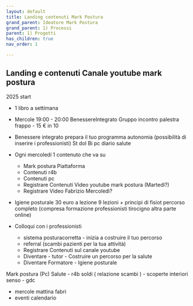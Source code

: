 ```yaml
---
layout: default
title: Landing contenuti Mark Postura
grand_parent: Ideatore Mark Postura 
grand_parent: 1) Processi
parent: 1) Progetti
has_children: true
nav_order: 1

---
```



## Landing e contenuti Canale youtube mark postura

2025 start

- 1 libro a settimana

- Mercole 19:00 - 20:00 BenessereIntegrato Gruppo  incontro palestra frappo - 15 € in 10 
- Benessere integrato prepara il tuo programma autonomia (possibilità di inserire i professionisti) St dol Bi pc diario salute

- Ogni mercoledí 1 contenuto che va su 
  - Mark postura Piattaforma
  - Contenuti r4b
  - Contenuti pc
  - Registrare Contenuti Video youtube mark postura (Martedì?)
  - Registrare Video Fabrizio Mercoledì?

- Igiene posturale 30 euro a lezione 9 lezioni + principi di fisiot percorso completo (compresa formazione professionisti tirocigno altra parte online) 


- Colloqui con i professionisti 
  - sistema posturacorretta - inizia a costruire il tuo percorso
  - referral  (scambi pazienti per la tua attività)
  - Registrare Contenuti sul canale youtube
  - Diventare - tutor - Costruire un percorso per la salute 
  - Diventare Formatore - Igiene posturale
  
 

Mark postura 
(Pc) Salute - r4b soldi ( relazione scambi ) - scoperte interiori senso - gdc

+ mercole mattina fabri
+ eventi calendario 





